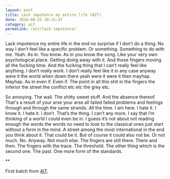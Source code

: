 ```yaml
---
layout: post
title: Lack impotence my entire life (AIT)
date: 2018-08-25 20:15:47
category: ait
permalink: /ait/lack-impotence/ 
---
```


Lack impotence my entire life in the end no surprise if I don’t do a thing. No way I don’t feel like a specific problem. Or something. Something to do with me. Yeah. As in. You know. As in you know the song. Like your very own psychological place. Getting doing away with it. And those fingers moving all the fucking time. And the fucking thing that I can’t really feel like anything. I don’t really work. I don’t really feel like it in any case anyway were it the world when down there yeah were it were it then mayhap. Mayhap. As in even if. Even if. The point in all this shit in the fingers the inferior the street the conflict etc etc the grey etc. 

So annoying. The wall. The shitty sweet stuff. And the absence thereof. That's a result of your arse your arse all failed failed problems and feelings through and through the same strands. All the time. I am here. I hate it. I know it. I hate it. I don’t. That’s the thing. I can’t any more. I say that I’m thinking of a world I could even be in. I guess it’s not about not reading enough the words the words no need to look to the classical ones just start without a form in the mind. A street among the most international in the end you think about it. That could be it. But of course it could also not be. Or not much. No. Anyway. Not much else. The fingers are still there. There and then. The fingers with the trace. The threshold. The other thing which is the second one. The past. One more form of the standards.

** 

First batch from [AIT](https://github.com/jchwenger/AIT).
